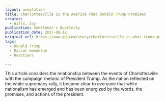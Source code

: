 ```yaml
---
layout: annotation
title: Charlottesville Is the America That Donald Trump Promised
creator:
  - Wills, Jay
publication: Gentleman's Quarterly
publication_date: 2017-08-12
original_url: https://www.gq.com/story/charlottesville-is-what-trump-promised
tags:
  - Donald Trump
  - Racial momentum
  - Reactions

---
```

This article considers the relationship between the events of Charlottesville with the campaign rhetoric of President Trump. As the nation reflected on the white supremacy rally, it became clear to everyone that white nationalism has emerged and has been energized by the words, the promises, and actions of the president.   
